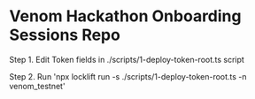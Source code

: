 # Venom Hackathon Onboarding Sessions Repo

Step 1. Edit Token fields in ./scripts/1-deploy-token-root.ts script

Step 2. Run 'npx locklift run -s ./scripts/1-deploy-token-root.ts -n venom_testnet'